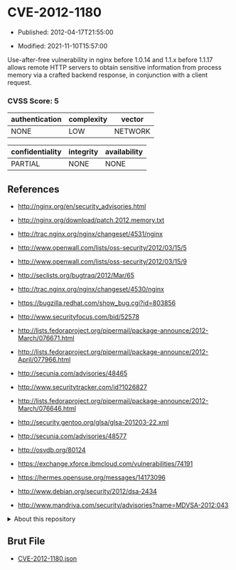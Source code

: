 # CVE-2012-1180

- Published: 2012-04-17T21:55:00

- Modified: 2021-11-10T15:57:00

Use-after-free vulnerability in nginx before 1.0.14 and 1.1.x before 1.1.17 allows remote HTTP servers to obtain sensitive information from process memory via a crafted backend response, in conjunction with a client request.

### CVSS Score: **5**

| authentication | complexity | vector |
| --- | --- | --- |
| NONE | LOW | NETWORK |

| confidentiality | integrity | availability |
| --- | --- | --- |
| PARTIAL | NONE | NONE |

## References

* http://nginx.org/en/security_advisories.html

* http://nginx.org/download/patch.2012.memory.txt

* http://trac.nginx.org/nginx/changeset/4531/nginx

* http://www.openwall.com/lists/oss-security/2012/03/15/5

* http://www.openwall.com/lists/oss-security/2012/03/15/9

* http://seclists.org/bugtraq/2012/Mar/65

* http://trac.nginx.org/nginx/changeset/4530/nginx

* https://bugzilla.redhat.com/show_bug.cgi?id=803856

* http://www.securityfocus.com/bid/52578

* http://lists.fedoraproject.org/pipermail/package-announce/2012-March/076671.html

* http://lists.fedoraproject.org/pipermail/package-announce/2012-April/077966.html

* http://secunia.com/advisories/48465

* http://www.securitytracker.com/id?1026827

* http://lists.fedoraproject.org/pipermail/package-announce/2012-March/076646.html

* http://security.gentoo.org/glsa/glsa-201203-22.xml

* http://secunia.com/advisories/48577

* http://osvdb.org/80124

* https://exchange.xforce.ibmcloud.com/vulnerabilities/74191

* https://hermes.opensuse.org/messages/14173096

* http://www.debian.org/security/2012/dsa-2434

* http://www.mandriva.com/security/advisories?name=MDVSA-2012:043

<details>
<summary>About this repository</summary> 

  This repository is part of the project [Live Hack CVE](https://github.com/Live-Hack-CVE). Main website can be found [www.live-hack.org](https://www.live-hack.org) 
  
  Made by [Sn0wAlice](https://github.com/Sn0wAlice) for the people that care about security and need to have a feed of the latest CVEs. Hope you enjoy it, don't forget to star the repo and follow me on [Twitter](https://twitter.com/Sn0wAlice) and [Github](https://github.com/Sn0wAlice). And that is my [personnal website](https://www.alice-snow.me/)

  - [Home Page](https://github.com/Live-Hack-CVE)
  - [Framework](https://github.com/Live-Hack-CVE/cve-framework)
  - [CVE database](https://github.com/Live-Hack-CVE/full_database)
  - [Changelog](https://github.com/Live-Hack-CVE/Changelog)
</details>

## Brut File

* [CVE-2012-1180.json](https://raw.githubusercontent.com/Live-Hack-CVE/full_database/main/cves/2012/CVE-2012-1180.json)

